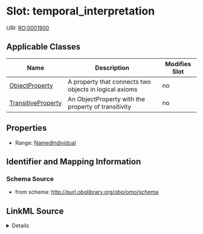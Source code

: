 # Slot: temporal_interpretation

URI: [RO:0001900](http://purl.obolibrary.org/obo/RO_0001900)



<!-- no inheritance hierarchy -->




## Applicable Classes

| Name | Description | Modifies Slot |
| --- | --- | --- |
[ObjectProperty](ObjectProperty.md) | A property that connects two objects in logical axioms |  no  |
[TransitiveProperty](TransitiveProperty.md) | An ObjectProperty with the property of transitivity |  no  |







## Properties

* Range: [NamedIndividual](NamedIndividual.md)





## Identifier and Mapping Information







### Schema Source


* from schema: http://purl.obolibrary.org/obo/omo/schema




## LinkML Source

<details>
```yaml
name: temporal_interpretation
from_schema: http://purl.obolibrary.org/obo/omo/schema
rank: 1000
slot_uri: RO:0001900
alias: temporal_interpretation
domain_of:
- ObjectProperty
range: NamedIndividual

```
</details>